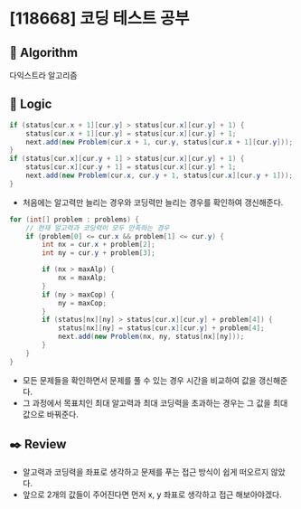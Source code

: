 # [118668] 코딩 테스트 공부

## :pushpin: **Algorithm**

다익스트라 알고리즘

## :round_pushpin: **Logic**

```java
if (status[cur.x + 1][cur.y] > status[cur.x][cur.y] + 1) {
    status[cur.x + 1][cur.y] = status[cur.x][cur.y] + 1;
    next.add(new Problem(cur.x + 1, cur.y, status[cur.x + 1][cur.y]));
}
if (status[cur.x][cur.y + 1] > status[cur.x][cur.y] + 1) {
    status[cur.x][cur.y + 1] = status[cur.x][cur.y] + 1;
    next.add(new Problem(cur.x, cur.y + 1, status[cur.x][cur.y + 1]));
}
```

- 처음에는 알고력만 늘리는 경우와 코딩력만 늘리는 경우를 확인하여 갱신해준다.

```java
for (int[] problem : problems) {
    // 현재 알고력과 코딩력이 모두 만족하는 경우
    if (problem[0] <= cur.x && problem[1] <= cur.y) {
        int nx = cur.x + problem[2];
        int ny = cur.y + problem[3];

        if (nx > maxAlp) {
            nx = maxAlp;
        }
        if (ny > maxCop) {
            ny = maxCop;
        }
        if (status[nx][ny] > status[cur.x][cur.y] + problem[4]) {
            status[nx][ny] = status[cur.x][cur.y] + problem[4];
            next.add(new Problem(nx, ny, status[nx][ny]));
        }
    }
}
```

- 모든 문제들을 확인하면서 문제를 풀 수 있는 경우 시간을 비교하여 값을 갱신해준다.
- 그 과정에서 목표치인 최대 알고력과 최대 코딩력을 초과하는 경우는 그 값을 최대값으로 바꿔준다.

## :black_nib: **Review**

- 알고력과 코딩력을 좌표로 생각하고 문제를 푸는 접근 방식이 쉽게 떠오르지 않았다.
- 앞으로 2개의 값들이 주어진다면 먼저 x, y 좌표로 생각하고 접근 해보아야겠다.

